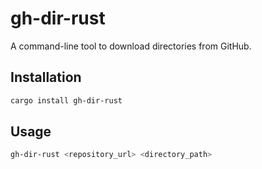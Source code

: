 # gh-dir-rust

A command-line tool to download directories from GitHub.

## Installation

```sh
cargo install gh-dir-rust
```

## Usage

```sh
gh-dir-rust <repository_url> <directory_path>
```
